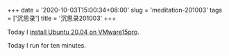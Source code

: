 +++
date = '2020-10-03T15:00:34+08:00'
slug = 'meditation-201003'
tags = ['沉思录']
title = '沉思录201003'
+++

Today I [install Ubuntu 20.04 on VMware15pro](https://github.com/Gaotianhe/wiki-docs/blob/main/docs/linux/Ubuntu-install-Ubuntu-20.04.1-in-vmware-workstation-15-pro.md).

Today I run for ten minutes.
